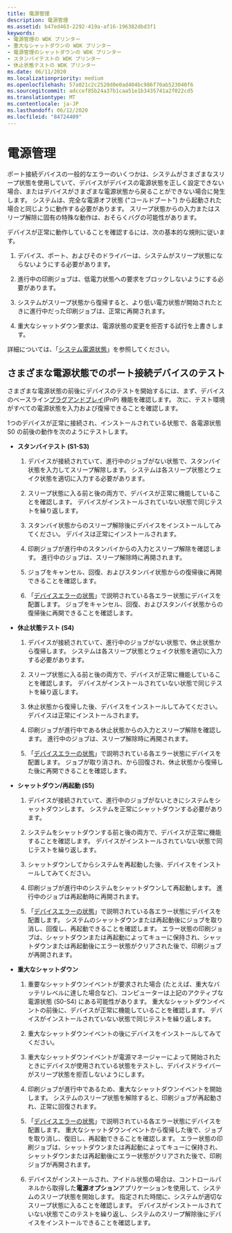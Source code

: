 ```yaml
---
title: 電源管理
description: 電源管理
ms.assetid: b47ed463-2292-419a-af16-196382dbd3f1
keywords:
- 電源管理の WDK プリンター
- 重大なシャットダウンの WDK プリンター
- 電源管理のシャットダウンの WDK プリンター
- スタンバイテストの WDK プリンター
- 休止状態テストの WDK プリンター
ms.date: 06/11/2020
ms.localizationpriority: medium
ms.openlocfilehash: 57a021c2c2520d0e0ad404bc986f70ab523040f6
ms.sourcegitcommit: adccef85b24a37b1caa51e1b3435741a2f022cd5
ms.translationtype: MT
ms.contentlocale: ja-JP
ms.lasthandoff: 06/12/2020
ms.locfileid: "84724409"
---
```

# <a name="power-management"></a>電源管理

ポート接続デバイスの一般的なエラーのいくつかは、システムがさまざまなスリープ状態を使用していて、デバイスがデバイスの電源状態を正しく設定できない場合、またはデバイスがさまざまな電源状態から戻ることができない場合に発生します。 システムは、完全な電源オフ状態 ("コールドブート") から起動された場合と同じように動作する必要があります。 スリープ状態からの入力またはスリープ解除に固有の特殊な動作は、おそらくバグの可能性があります。

デバイスが正常に動作していることを確認するには、次の基本的な規則に従います。

1. デバイス、ポート、およびそのドライバーは、システムがスリープ状態にならないようにする必要があります。

1. 進行中の印刷ジョブは、低電力状態への要求をブロックしないようにする必要があります。

1. システムがスリープ状態から復帰すると、より低い電力状態が開始されたときに進行中だった印刷ジョブは、正常に再開されます。

1. 重大なシャットダウン要求は、電源状態の変更を拒否する試行を上書きします。

詳細については、「[システム電源状態](https://docs.microsoft.com/windows-hardware/drivers/kernel/system-power-states)」を参照してください。

## <a name="testing-port-connected-devices-across-various-power-states"></a>さまざまな電源状態でのポート接続デバイスのテスト

さまざまな電源状態の前後にデバイスのテストを開始するには、まず、デバイスのベースライン[プラグアンドプレイ](https://docs.microsoft.com/windows-hardware/drivers/kernel/implementing-plug-and-play)(PnP) 機能を確認します。 次に、テスト環境がすべての電源状態を入力および復帰できることを確認します。

1つのデバイスが正常に接続され、インストールされている状態で、各電源状態 S0 の前後の動作を次のようにテストします。

- **スタンバイテスト (S1-S3)**

    1. デバイスが接続されていて、進行中のジョブがない状態で、スタンバイ状態を入力してスリープ解除します。 システムは各スリープ状態とウェイク状態を適切に入力する必要があります。

    1. スリープ状態に入る前と後の両方で、デバイスが正常に機能していることを確認します。 デバイスがインストールされていない状態で同じテストを繰り返します。

    1. スタンバイ状態からのスリープ解除後にデバイスをインストールしてみてください。 デバイスは正常にインストールされます。

    1. 印刷ジョブが進行中のスタンバイからの入力とスリープ解除を確認します。 進行中のジョブは、スリープ解除時に再開されます。

    1. ジョブをキャンセル、回復、およびスタンバイ状態からの復帰後に再開できることを確認します。

    1. 「[デバイスエラーの状態](device-error-states.md)」で説明されている各エラー状態にデバイスを配置します。 ジョブをキャンセル、回復、およびスタンバイ状態からの復帰後に再開できることを確認します。

- **休止状態テスト (S4)**

    1. デバイスが接続されていて、進行中のジョブがない状態で、休止状態から復帰します。 システムは各スリープ状態とウェイク状態を適切に入力する必要があります。

    1. スリープ状態に入る前と後の両方で、デバイスが正常に機能していることを確認します。 デバイスがインストールされていない状態で同じテストを繰り返します。

    1. 休止状態から復帰した後、デバイスをインストールしてみてください。 デバイスは正常にインストールされます。

    1. 印刷ジョブが進行中である休止状態からの入力とスリープ解除を確認します。 進行中のジョブは、スリープ解除時に再開されます。

    1. 「[デバイスエラーの状態](device-error-states.md)」で説明されている各エラー状態にデバイスを配置します。 ジョブが取り消され、から回復され、休止状態から復帰した後に再開できることを確認します。

- **シャットダウン/再起動 (S5)**

    1. デバイスが接続されていて、進行中のジョブがないときにシステムをシャットダウンします。 システムを正常にシャットダウンする必要があります。

    1. システムをシャットダウンする前と後の両方で、デバイスが正常に機能することを確認します。 デバイスがインストールされていない状態で同じテストを繰り返します。

    1. シャットダウンしてからシステムを再起動した後、デバイスをインストールしてみてください。

    1. 印刷ジョブが進行中のシステムをシャットダウンして再起動します。 進行中のジョブは再起動時に再開されます。

    1. 「[デバイスエラーの状態](device-error-states.md)」で説明されている各エラー状態にデバイスを配置します。 システムのシャットダウンまたは再起動後にジョブを取り消し、回復し、再起動できることを確認します。 エラー状態の印刷ジョブは、シャットダウンまたは再起動によってキューに保持され、シャットダウンまたは再起動後にエラー状態がクリアされた後で、印刷ジョブが再開されます。

- **重大なシャットダウン**

    1. 重要なシャットダウンイベントが要求された場合 (たとえば、重大なバッテリレベルに達した場合など)、コンピューターは上記のアクティブな電源状態 (S0-S4) にある可能性があります。 重大なシャットダウンイベントの前後に、デバイスが正常に機能していることを確認します。 デバイスがインストールされていない状態で同じテストを繰り返します。

    1. 重大なシャットダウンイベントの後にデバイスをインストールしてみてください。

    1. 重大なシャットダウンイベントが電源マネージャーによって開始されたときにデバイスが使用されている状態をテストし、デバイスドライバーがスリープ状態を拒否しないようにします。

    1. 印刷ジョブが進行中であるため、重大なシャットダウンイベントを開始します。 システムのスリープ状態を解除すると、印刷ジョブが再起動され、正常に回復されます。

    1. 「[デバイスエラーの状態](device-error-states.md)」で説明されている各エラー状態にデバイスを配置します。 重大なシャットダウンイベントから復帰した後で、ジョブを取り消し、復旧し、再起動できることを確認します。 エラー状態の印刷ジョブは、シャットダウンまたは再起動によってキューに保持され、シャットダウンまたは再起動後にエラー状態がクリアされた後で、印刷ジョブが再開されます。

    1. デバイスがインストールされ、アイドル状態の場合は、コントロールパネルから取得した**電源オプション**アプリケーションを使用して、システムのスリープ状態を開始します。 指定された時間に、システムが適切なスリープ状態に入ることを確認します。 デバイスがインストールされていない状態でこのテストを繰り返し、システムのスリープ解除後にデバイスをインストールできることを確認します。
